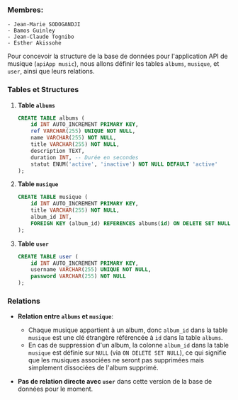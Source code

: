 ### Membres: 
    - Jean-Marie SODOGANDJI
    - Bamos Guinley
    - Jean-Claude Tognibo
    - Esther Akissohe


Pour concevoir la structure de la base de données pour l'application API de musique (`apiApp music`), nous allons définir les tables `albums`, `musique`, et `user`, ainsi que leurs relations.

### Tables et Structures

1. **Table `albums`**

   ```sql
   CREATE TABLE albums (
       id INT AUTO_INCREMENT PRIMARY KEY,
       ref VARCHAR(255) UNIQUE NOT NULL,
       name VARCHAR(255) NOT NULL,
       title VARCHAR(255) NOT NULL,
       description TEXT,
       duration INT, -- Durée en secondes
       statut ENUM('active', 'inactive') NOT NULL DEFAULT 'active'
   );
   ```

2. **Table `musique`**

   ```sql
   CREATE TABLE musique (
       id INT AUTO_INCREMENT PRIMARY KEY,
       title VARCHAR(255) NOT NULL,
       album_id INT,
       FOREIGN KEY (album_id) REFERENCES albums(id) ON DELETE SET NULL
   );
   ```

3. **Table `user`**

   ```sql
   CREATE TABLE user (
       id INT AUTO_INCREMENT PRIMARY KEY,
       username VARCHAR(255) UNIQUE NOT NULL,
       password VARCHAR(255) NOT NULL
   );
   ```

### Relations

- **Relation entre `albums` et `musique`**:

  - Chaque musique appartient à un album, donc `album_id` dans la table `musique` est une clé étrangère référencée à `id` dans la table `albums`.
  - En cas de suppression d'un album, la colonne `album_id` dans la table `musique` est définie sur `NULL` (via `ON DELETE SET NULL`), ce qui signifie que les musiques associées ne seront pas supprimées mais simplement dissociées de l'album supprimé.

- **Pas de relation directe avec `user`** dans cette version de la base de données pour le moment.
